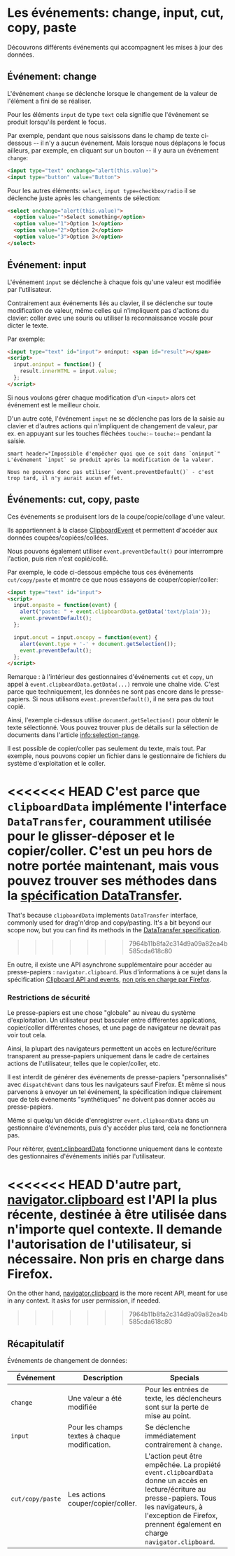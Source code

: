 # Les événements: change, input, cut, copy, paste

Découvrons différents événements qui accompagnent les mises à jour des données.

## Événement: change

L'événement `change` se déclenche lorsque le changement de la valeur de l'élément a fini de se réaliser.

Pour les éléments `input` de type `text` cela signifie que l'événement se produit lorsqu'ils perdent le focus.

Par exemple, pendant que nous saisissons dans le champ de texte ci-dessous -- il n'y a aucun événement. Mais lorsque nous déplaçons le focus ailleurs, par exemple, en cliquant sur un bouton -- il y aura un événement `change`:

```html autorun height=40 run
<input type="text" onchange="alert(this.value)">
<input type="button" value="Button">
```

Pour les autres éléments: `select`, `input type=checkbox/radio` il se déclenche juste après les changements de sélection:

```html autorun height=40 run
<select onchange="alert(this.value)">
  <option value="">Select something</option>
  <option value="1">Option 1</option>
  <option value="2">Option 2</option>
  <option value="3">Option 3</option>
</select>
```


## Événement: input

L'événement `input` se déclenche à chaque fois qu'une valeur est modifiée par l'utilisateur.

Contrairement aux événements liés au clavier, il se déclenche sur toute modification de valeur, même celles qui n'impliquent pas d'actions du clavier: coller avec une souris ou utiliser la reconnaissance vocale pour dicter le texte.

Par exemple:

```html autorun height=40 run
<input type="text" id="input"> oninput: <span id="result"></span>
<script>
  input.oninput = function() {
    result.innerHTML = input.value;
  };
</script>
```

Si nous voulons gérer chaque modification d'un `<input>` alors cet événement est le meilleur choix.

D'un autre coté, l'événement `input` ne se déclenche pas lors de la saisie au clavier et d'autres actions qui n'impliquent de changement de valeur, par ex. en appuyant sur les touches fléchées `touche:⇦` `touche:⇨` pendant la saisie.

```
smart header="Impossible d'empêcher quoi que ce soit dans `oninput`"
L'événement `input` se produit après la modification de la valeur.

Nous ne pouvons donc pas utiliser `event.preventDefault()` - c'est trop tard, il n'y aurait aucun effet.
```

## Événements: cut, copy, paste

Ces événements se produisent lors de la coupe/copie/collage d'une valeur.

Ils appartiennent à la classe [ClipboardEvent](https://www.w3.org/TR/clipboard-apis/#clipboard-event-interfaces) et permettent d'accéder aux données coupées/copiées/collées.

Nous pouvons également utiliser `event.preventDefault()` pour interrompre l'action, puis rien n'est copié/collé.

Par exemple, le code ci-dessous empêche tous ces événements `cut/copy/paste` et montre ce que nous essayons de couper/copier/coller:

```html autorun height=40 run
<input type="text" id="input">
<script>
  input.onpaste = function(event) {
    alert("paste: " + event.clipboardData.getData('text/plain'));
    event.preventDefault();
  };

  input.oncut = input.oncopy = function(event) {
    alert(event.type + '-' + document.getSelection());
    event.preventDefault();
  };
</script>
```

Remarque : à l'intérieur des gestionnaires d'événements `cut` et `copy`, un appel à `event.clipboardData.getData(...)` renvoie une chaîne vide. C'est parce que techniquement, les données ne sont pas encore dans le presse-papiers. Si nous utilisons `event.preventDefault()`, il ne sera pas du tout copié.

Ainsi, l'exemple ci-dessus utilise `document.getSelection()` pour obtenir le texte sélectionné. Vous pouvez trouver plus de détails sur la sélection de documents dans l'article <info:selection-range>.

Il est possible de copier/coller pas seulement du texte, mais tout. Par exemple, nous pouvons copier un fichier dans le gestionnaire de fichiers du système d'exploitation et le coller.

<<<<<<< HEAD
C'est parce que `clipboardData` implémente l'interface `DataTransfer`, couramment utilisée pour le glisser-déposer et le copier/coller. C'est un peu hors de notre portée maintenant, mais vous pouvez trouver ses méthodes dans la [spécification DataTransfer](https://html.spec.whatwg.org/multipage/dnd.html#the-datatransfer-interface).
=======
That's because `clipboardData` implements `DataTransfer` interface, commonly used for drag'n'drop and copy/pasting. It's a bit beyond our scope now, but you can find its methods in the [DataTransfer specification](https://html.spec.whatwg.org/multipage/dnd.html#the-datatransfer-interface).
>>>>>>> 7964b11b8fa2c314d9a09a82ea4b585cda618c80

En outre, il existe une API asynchrone supplémentaire pour accéder au presse-papiers : `navigator.clipboard`. Plus d'informations à ce sujet dans la spécification [Clipboard API and events](https://www.w3.org/TR/clipboard-apis/), [non pris en charge par Firefox](https://caniuse.com/async-clipboard).

### Restrictions de sécurité

Le presse-papiers est une chose "globale" au niveau du système d'exploitation. Un utilisateur peut basculer entre différentes applications, copier/coller différentes choses, et une page de navigateur ne devrait pas voir tout cela.

Ainsi, la plupart des navigateurs permettent un accès en lecture/écriture transparent au presse-papiers uniquement dans le cadre de certaines actions de l'utilisateur, telles que le copier/coller, etc.

Il est interdit de générer des événements de presse-papiers "personnalisés" avec `dispatchEvent` dans tous les navigateurs sauf Firefox. Et même si nous parvenons à envoyer un tel événement, la spécification indique clairement que de tels événements "synthétiques" ne doivent pas donner accès au presse-papiers.

Même si quelqu'un décide d'enregistrer `event.clipboardData` dans un gestionnaire d'événements, puis d'y accéder plus tard, cela ne fonctionnera pas.

Pour réitérer, [event.clipboardData](https://www.w3.org/TR/clipboard-apis/#clipboardevent-clipboarddata) fonctionne uniquement dans le contexte des gestionnaires d'événements initiés par l'utilisateur.

<<<<<<< HEAD
D'autre part, [navigator.clipboard](https://www.w3.org/TR/clipboard-apis/#h-navigator-clipboard) est l'API la plus récente, destinée à être utilisée dans n'importe quel contexte. Il demande l'autorisation de l'utilisateur, si nécessaire. Non pris en charge dans Firefox.
=======
On the other hand, [navigator.clipboard](https://www.w3.org/TR/clipboard-apis/#h-navigator-clipboard) is the more recent API, meant for use in any context. It asks for user permission, if needed.
>>>>>>> 7964b11b8fa2c314d9a09a82ea4b585cda618c80

## Récapitulatif

Événements de changement de données:

| Événement | Description | Specials |
|---------|----------|-------------|
| `change`| Une valeur a été modifiée | Pour les entrées de texte, les déclencheurs sont sur la perte de mise au point. |
| `input` | Pour les champs textes à chaque modification. | Se déclenche immédiatement contrairement à `change`. |
| `cut/copy/paste` | Les actions couper/copier/coller. | L'action peut être empêchée. La propiété `event.clipboardData` donne un accès en lecture/écriture au presse-papiers. Tous les navigateurs, à l'exception de Firefox, prennent également en charge `navigator.clipboard`. |
